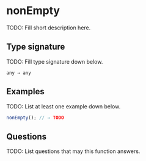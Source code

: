 # nonEmpty

TODO: Fill short description here.

## Type signature

TODO: Fill type signature down below.

```
any ⇒ any
```

## Examples

TODO: List at least one example down below.

```javascript
nonEmpty(); // ⇒ TODO
```

## Questions

TODO: List questions that may this function answers.
